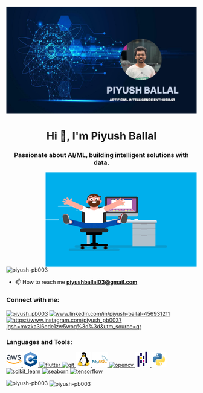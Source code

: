 ![logo](https://github.com/piyush-pb003/piyush-pb003/blob/8d2ca8d159fafe2cb7a3d7955b9a3f14a3310080/github%20cover%20final.jpg)

<h1 align="center">Hi 👋, I'm Piyush Ballal</h1>
<h3 align="center">Passionate about AI/ML, building intelligent solutions with data.</h3>

<img align="right" width="400" height="250" src="https://github.com/piyush-pb003/piyush-pb003/blob/8d2ca8d159fafe2cb7a3d7955b9a3f14a3310080/coder.gif">

<p align="left"> <img src="https://komarev.com/ghpvc/?username=piyush-pb003&label=Profile%20views&color=0e75b6&style=flat" alt="piyush-pb003" /> </p>

- 📫 How to reach me **piyushballal03@gmail.com**

<h3 align="left">Connect with me:</h3>
<p align="left">
<a href="https://twitter.com/piyush_pb003" target="blank"><img align="center" src="https://raw.githubusercontent.com/rahuldkjain/github-profile-readme-generator/master/src/images/icons/Social/twitter.svg" alt="piyush_pb003" height="30" width="40" /></a>
<a href="https://linkedin.com/in/www.linkedin.com/in/piyush-ballal-456931211" target="blank"><img align="center" src="https://raw.githubusercontent.com/rahuldkjain/github-profile-readme-generator/master/src/images/icons/Social/linked-in-alt.svg" alt="www.linkedin.com/in/piyush-ballal-456931211" height="30" width="40" /></a>
<a href="https://instagram.com/https://www.instagram.com/piyush_pb003?igsh=mxzka3l6ede1zw5woq%3d%3d&utm_source=qr" target="blank"><img align="center" src="https://raw.githubusercontent.com/rahuldkjain/github-profile-readme-generator/master/src/images/icons/Social/instagram.svg" alt="https://www.instagram.com/piyush_pb003?igsh=mxzka3l6ede1zw5woq%3d%3d&utm_source=qr" height="30" width="40" /></a>
</p>

<h3 align="left">Languages and Tools:</h3>
<p align="left"> <a href="https://aws.amazon.com" target="_blank" rel="noreferrer"> <img src="https://raw.githubusercontent.com/devicons/devicon/master/icons/amazonwebservices/amazonwebservices-original-wordmark.svg" alt="aws" width="40" height="40"/> </a> <a href="https://www.w3schools.com/cpp/" target="_blank" rel="noreferrer"> <img src="https://raw.githubusercontent.com/devicons/devicon/master/icons/cplusplus/cplusplus-original.svg" alt="cplusplus" width="40" height="40"/> </a> <a href="https://flutter.dev" target="_blank" rel="noreferrer"> <img src="https://www.vectorlogo.zone/logos/flutterio/flutterio-icon.svg" alt="flutter" width="40" height="40"/> </a> <a href="https://git-scm.com/" target="_blank" rel="noreferrer"> <img src="https://www.vectorlogo.zone/logos/git-scm/git-scm-icon.svg" alt="git" width="40" height="40"/> </a> <a href="https://www.linux.org/" target="_blank" rel="noreferrer"> <img src="https://raw.githubusercontent.com/devicons/devicon/master/icons/linux/linux-original.svg" alt="linux" width="40" height="40"/> </a> <a href="https://www.mysql.com/" target="_blank" rel="noreferrer"> <img src="https://raw.githubusercontent.com/devicons/devicon/master/icons/mysql/mysql-original-wordmark.svg" alt="mysql" width="40" height="40"/> </a> <a href="https://opencv.org/" target="_blank" rel="noreferrer"> <img src="https://www.vectorlogo.zone/logos/opencv/opencv-icon.svg" alt="opencv" width="40" height="40"/> </a> <a href="https://pandas.pydata.org/" target="_blank" rel="noreferrer"> <img src="https://raw.githubusercontent.com/devicons/devicon/2ae2a900d2f041da66e950e4d48052658d850630/icons/pandas/pandas-original.svg" alt="pandas" width="40" height="40"/> </a> <a href="https://www.python.org" target="_blank" rel="noreferrer"> <img src="https://raw.githubusercontent.com/devicons/devicon/master/icons/python/python-original.svg" alt="python" width="40" height="40"/> </a> <a href="https://scikit-learn.org/" target="_blank" rel="noreferrer"> <img src="https://upload.wikimedia.org/wikipedia/commons/0/05/Scikit_learn_logo_small.svg" alt="scikit_learn" width="40" height="40"/> </a> <a href="https://seaborn.pydata.org/" target="_blank" rel="noreferrer"> <img src="https://seaborn.pydata.org/_images/logo-mark-lightbg.svg" alt="seaborn" width="40" height="40"/> </a> <a href="https://www.tensorflow.org" target="_blank" rel="noreferrer"> <img src="https://www.vectorlogo.zone/logos/tensorflow/tensorflow-icon.svg" alt="tensorflow" width="40" height="40"/> </a> </p>

<p><img align="left" src="https://github-readme-stats.vercel.app/api/top-langs?username=piyush-pb003&show_icons=true&locale=en&layout=compact" alt="piyush-pb003" /></p>

<p>&nbsp;<img align="center" src="https://github-readme-stats.vercel.app/api?username=piyush-pb003&show_icons=true&locale=en" alt="piyush-pb003" /></p>

<!--<p><img align="center" src="https://github-readme-streak-stats.herokuapp.com/?user=piyush-pb003&" alt="piyush-pb003" /></p>-->
